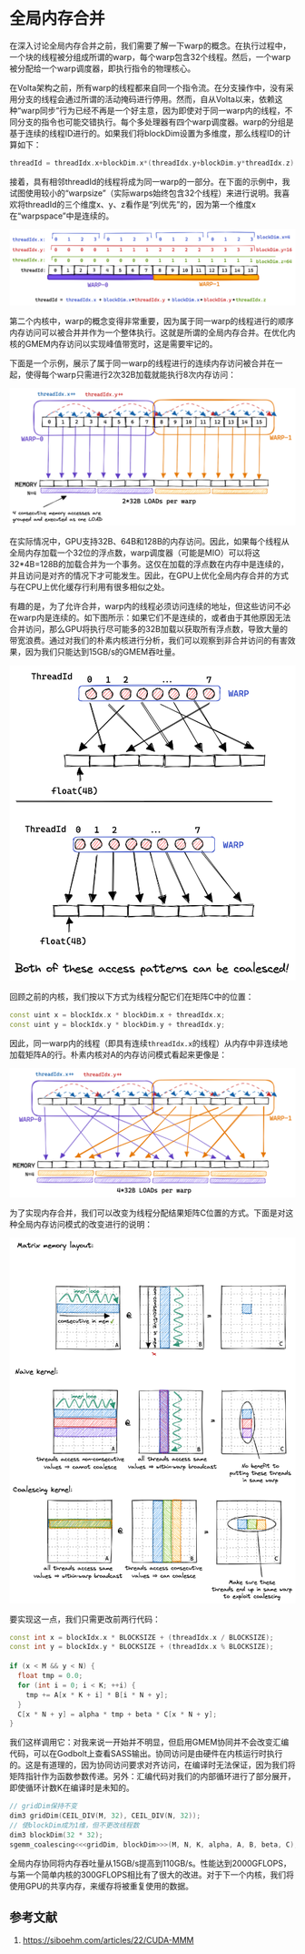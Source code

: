 # 全局内存合并

在深入讨论全局内存合并之前，我们需要了解一下warp的概念。在执行过程中，一个块的线程被分组成所谓的warp，每个warp包含32个线程。然后，一个warp被分配给一个warp调度器，即执行指令的物理核心。

在Volta架构之前，所有warp的线程都来自同一个指令流。在分支操作中，没有采用分支的线程会通过所谓的活动掩码进行停用。然而，自从Volta以来，依赖这种“warp同步”行为已经不再是一个好主意，因为即使对于同一warp内的线程，不同分支的指令也可能交错执行。每个多处理器有四个warp调度器。warp的分组是基于连续的线程ID进行的。如果我们将blockDim设置为多维度，那么线程ID的计算如下：

```cpp
threadId = threadIdx.x+blockDim.x*(threadIdx.y+blockDim.y*threadIdx.z)
```


接着，具有相邻threadId的线程将成为同一warp的一部分。在下面的示例中，我试图使用较小的“warpsize”（实际warps始终包含32个线程）来进行说明。我喜欢将threadId的三个维度x、y、z看作是“列优先”的，因为第一个维度x在“warpspace”中是连续的。

![picture 0](images/678faf9cfa6215036b1aa93a4eb9cbe2135daff3e277eda61a565d6409e4c65f.png)  

第二个内核中，warp的概念变得非常重要，因为属于同一warp的线程进行的顺序内存访问可以被合并并作为一个整体执行。这就是所谓的全局内存合并。在优化内核的GMEM内存访问以实现峰值带宽时，这是需要牢记的。

下面是一个示例，展示了属于同一warp的线程进行的连续内存访问被合并在一起，使得每个warp只需进行2次32B加载就能执行8次内存访问：

![picture 1](images/a3d3f1781e093247dab8cddba9837911bb2d3d3239dfa59e98cf5abf7d4a634f.png)  


在实际情况中，GPU支持32B、64B和128B的内存访问。因此，如果每个线程从全局内存加载一个32位的浮点数，warp调度器（可能是MIO）可以将这32*4B=128B的加载合并为一个事务。这仅在加载的浮点数在内存中是连续的，并且访问是对齐的情况下才可能发生。因此，在GPU上优化全局内存合并的方式与在CPU上优化缓存行利用有很多相似之处。

有趣的是，为了允许合并，warp内的线程必须访问连续的地址，但这些访问不必在warp内是连续的。如下图所示：如果它们不是连续的，或者由于其他原因无法合并访问，那么GPU将执行尽可能多的32B加载以获取所有浮点数，导致大量的带宽浪费。通过对我们的朴素内核进行分析，我们可以观察到非合并访问的有害效果，因为我们只能达到15GB/s的GMEM吞吐量。

![picture 2](images/6ace143858f2b0b2cbf3874f1d6b51da34501b290ee72213a9df09abcd17b95d.png)  

回顾之前的内核，我们按以下方式为线程分配它们在矩阵C中的位置：

```cpp
const uint x = blockIdx.x * blockDim.x + threadIdx.x;
const uint y = blockIdx.y * blockDim.y + threadIdx.y;
```

因此，同一warp内的线程（即具有连续`threadIdx.x`的线程）从内存中非连续地加载矩阵A的行。朴素内核对A的内存访问模式看起来更像是：

![picture 3](images/83b1a43e4f8218c5f3a3be743e3f067fbe5dd4b8b5b58775d3096cf849be88ad.png)  

为了实现内存合并，我们可以改变为线程分配结果矩阵C位置的方式。下面是对这种全局内存访问模式的改变进行的说明：

![picture 4](images/f6ea855ddeb4927e42393174dd88d8b9ae0189d8646e54745bf1436f773b340f.png)  

要实现这一点，我们只需更改前两行代码：

```cpp
const int x = blockIdx.x * BLOCKSIZE + (threadIdx.x / BLOCKSIZE);
const int y = blockIdx.y * BLOCKSIZE + (threadIdx.x % BLOCKSIZE);

if (x < M && y < N) {
  float tmp = 0.0;
  for (int i = 0; i < K; ++i) {
    tmp += A[x * K + i] * B[i * N + y];
  }
  C[x * N + y] = alpha * tmp + beta * C[x * N + y];
}
```

我们这样调用它：对我来说一开始并不明显，但启用GMEM协同并不会改变汇编代码，可以在Godbolt上查看SASS输出。协同访问是由硬件在内核运行时执行的。这是有道理的，因为协同访问要求对齐访问，在编译时无法保证，因为我们将矩阵指针作为函数参数传递。另外：汇编代码对我们的内部循环进行了部分展开，即使循环计数K在编译时是未知的。

```cpp
// gridDim保持不变
dim3 gridDim(CEIL_DIV(M, 32), CEIL_DIV(N, 32));
// 使blockDim成为1维，但不更改线程数
dim3 blockDim(32 * 32);
sgemm_coalescing<<<gridDim, blockDim>>>(M, N, K, alpha, A, B, beta, C);
```

全局内存协同将内存吞吐量从15GB/s提高到110GB/s。性能达到2000GFLOPS，与第一个简单内核的300GFLOPS相比有了很大的改进。对于下一个内核，我们将使用GPU的共享内存，来缓存将被重复使用的数据。

## 参考文献

1. https://siboehm.com/articles/22/CUDA-MMM